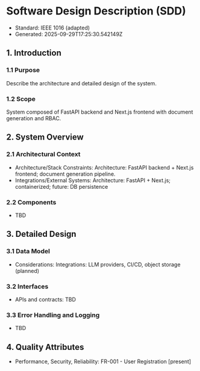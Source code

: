 # Software Design Description (SDD)

- Standard: IEEE 1016 (adapted)
- Generated: 2025-09-29T17:25:30.542149Z

## 1. Introduction
### 1.1 Purpose
Describe the architecture and detailed design of the system.

### 1.2 Scope
System composed of FastAPI backend and Next.js frontend with document generation and RBAC.

## 2. System Overview
### 2.1 Architectural Context
- Architecture/Stack Constraints: Architecture: FastAPI backend + Next.js frontend; document generation pipeline.
- Integrations/External Systems: Architecture: FastAPI + Next.js; containerized; future: DB persistence

### 2.2 Components
- TBD

## 3. Detailed Design
### 3.1 Data Model
- Considerations: Integrations: LLM providers, CI/CD, object storage (planned)

### 3.2 Interfaces
- APIs and contracts: TBD

### 3.3 Error Handling and Logging
- TBD

## 4. Quality Attributes
- Performance, Security, Reliability: FR-001 - User Registration [present]